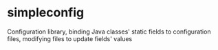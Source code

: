 # simpleconfig
Configuration library, binding Java classes' static fields to configuration files, modifying files to update fields' values
